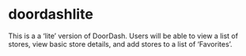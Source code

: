 # doordashlite
This is a a ‘lite’ version of DoorDash. Users will be able to view a list of stores, view basic store details, and add stores to a list of ‘Favorites’.
